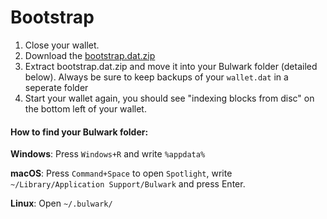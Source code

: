 # Bootstrap

1. Close your wallet.
2. Download the [bootstrap.dat.zip](https://github.com/bulwark-crypto/Bulwark/releases/latest)
3. Extract bootstrap.dat.zip and move it into your Bulwark folder (detailed below). Always be sure to keep backups of your ```wallet.dat``` in a seperate folder
4. Start your wallet again, you should see "indexing blocks from disc" on the bottom left of your wallet.

#### How to find your Bulwark folder:

 **Windows**: Press `Windows+R` and write `%appdata%`

 **macOS**: Press `Command+Space` to open `Spotlight`, write `~/Library/Application Support/Bulwark` and press Enter.

 **Linux**: Open `~/.bulwark/`
